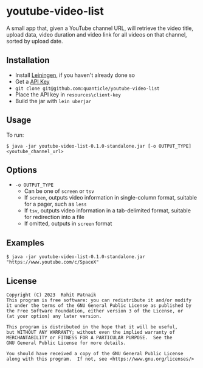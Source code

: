 # youtube-video-list

A small app that, given a YouTube channel URL, will retrieve the video title, upload data, video duration and video link for all videos on that channel, sorted by upload date.

## Installation

- Install [Leiningen](https://leiningen.org/), if you haven't already done so
- Get a [API Key](https://developers.google.com/youtube/registering_an_application)
- `git clone git@github.com:quanticle/youtube-video-list`
- Place the API key in `resources\client-key`
- Build the jar with `lein uberjar`


## Usage

To run:

    $ java -jar youtube-video-list-0.1.0-standalone.jar [-o OUTPUT_TYPE] <youtube_channel_url>

## Options

- `-o OUTPUT_TYPE`
  - Can be one of `screen` or `tsv`
  - If `screen`, outputs video information in single-column format, suitable for a pager, such as `less`
  - If `tsv`, outputs video information in a tab-delimited format, suitable for redirection into a file
  - If omitted, outputs in `screen` format

## Examples

    $ java -jar youtube-video-list-0.1.0-standalone.jar "https://www.youtube.com/c/SpaceX"

## License

    Copyright (C) 2023  Rohit Patnaik
    This program is free software: you can redistribute it and/or modify
    it under the terms of the GNU General Public License as published by
    the Free Software Foundation, either version 3 of the License, or
    (at your option) any later version.

    This program is distributed in the hope that it will be useful,
    but WITHOUT ANY WARRANTY; without even the implied warranty of
    MERCHANTABILITY or FITNESS FOR A PARTICULAR PURPOSE.  See the
    GNU General Public License for more details.

    You should have received a copy of the GNU General Public License
    along with this program.  If not, see <https://www.gnu.org/licenses/>
